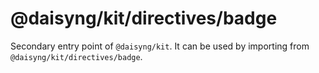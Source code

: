 # @daisyng/kit/directives/badge

Secondary entry point of `@daisyng/kit`. It can be used by importing from `@daisyng/kit/directives/badge`.
